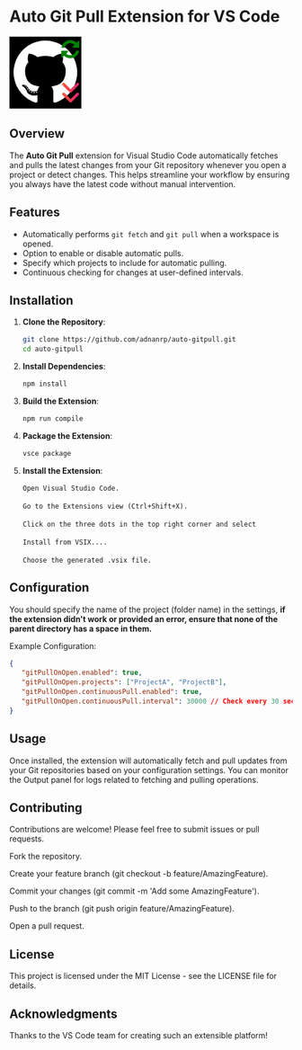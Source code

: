 # Auto Git Pull Extension for VS Code


![](src/gitpull128px.png)

## Overview

The **Auto Git Pull** extension for Visual Studio Code automatically fetches and pulls the latest changes from your Git repository whenever you open a project or detect changes. This helps streamline your workflow by ensuring you always have the latest code without manual intervention.

## Features

- Automatically performs `git fetch` and `git pull` when a workspace is opened.
- Option to enable or disable automatic pulls.
- Specify which projects to include for automatic pulling.
- Continuous checking for changes at user-defined intervals.

## Installation

1. **Clone the Repository**:
   ```bash
   git clone https://github.com/adnanrp/auto-gitpull.git
   cd auto-gitpull

2. **Install Dependencies**:
   ```bash
   npm install
   ```

3. **Build the Extension**:
   ```bash
   npm run compile
   ```

4. **Package the Extension**:
   ```bash
   vsce package
   ```

5. **Install the Extension**:

   ``` 
   Open Visual Studio Code.
   
   Go to the Extensions view (Ctrl+Shift+X).
   
   Click on the three dots in the top right corner and select 
   
   Install from VSIX....
   
   Choose the generated .vsix file.
   ```

## Configuration

You should specify the name of the project (folder name) in the settings, **if the extension didn't work or provided an error, ensure that none of the parent directory has a space in them.**

Example Configuration:
   ```json
   {
      "gitPullOnOpen.enabled": true,
      "gitPullOnOpen.projects": ["ProjectA", "ProjectB"],
      "gitPullOnOpen.continuousPull.enabled": true,
      "gitPullOnOpen.continuousPull.interval": 30000 // Check every 30 seconds
   }
   ```

## Usage
Once installed, the extension will automatically fetch and pull updates from your Git repositories based on your configuration settings. You can monitor the Output panel for logs related to fetching and pulling operations.


## Contributing
Contributions are welcome! Please feel free to submit issues or pull requests.

Fork the repository.

Create your feature branch (git checkout -b feature/AmazingFeature).

Commit your changes (git commit -m 'Add some AmazingFeature').

Push to the branch (git push origin feature/AmazingFeature).

Open a pull request.

## License
This project is licensed under the MIT License - see the LICENSE file for details.

## Acknowledgments
Thanks to the VS Code team for creating such an extensible platform!
